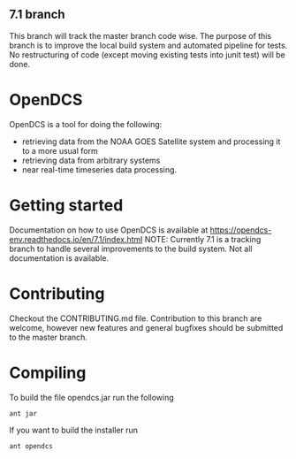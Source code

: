 ## 7.1 branch

This branch will track the master branch code wise. The purpose of this branch is to improve the 
local build system and automated pipeline for tests. No restructuring of code (except moving existing tests into junit test)
will be done.

# OpenDCS 

OpenDCS is a tool for doing the following:
 - retrieving data from the NOAA GOES Satellite system and processing it to a more usual form
 - retrieving data from arbitrary systems
 - near real-time timeseries data processing.

# Getting started

Documentation on how to use OpenDCS is available at https://opendcs-env.readthedocs.io/en/7.1/index.html
NOTE: Currently 7.1 is a tracking branch to handle several improvements to the build system. Not all documentation is available.

# Contributing

Checkout the CONTRIBUTING.md file. Contribution to this branch are welcome, however new features and general bugfixes
should be submitted to the master branch.

# Compiling

To build the file opendcs.jar run the following

`ant jar`

If you want to build the installer run

`ant opendcs`
